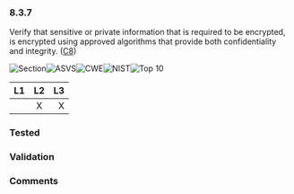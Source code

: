 ### 8.3.7 
Verify that sensitive or private information that is required to be encrypted, is encrypted using approved algorithms that provide both confidentiality and integrity. ([C8](https://www.owasp.org/index.php/OWASP_Proactive_Controls#tab=Formal_Numbering))

![Section](https://img.shields.io/badge/V8-green.svg)![ASVS](https://img.shields.io/badge/ASVS-8.3.7-blue.svg)![CWE](https://img.shields.io/badge/CWE-327-red.svg)![NIST](https://img.shields.io/badge/NIST--important.svg)![Top 10](https://img.shields.io/badge/OWASP%20Top%20Ten%202004-A8-lightgray.svg)

| L1| L2| L3|
| --|:--:|-:|
|  | X | X |

### Tested

### Validation

### Comments

        